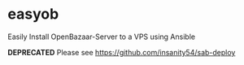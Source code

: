 # easyob
Easily Install OpenBazaar-Server to a VPS using Ansible


**DEPRECATED** Please see https://github.com/insanity54/sab-deploy
